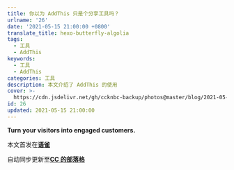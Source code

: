 ```yaml
---
title: 你以为 AddThis 只是个分享工具吗？
urlname: '26'
date: '2021-05-15 21:00:00 +0800'
translate_title: hexo-butterfly-algolia
tags:
  - 工具
  - AddThis
keywords:
  - 工具
  - AddThis
categories: 工具
description: 本文介绍了 AddThis 的使用
cover: >-
  https://cdn.jsdelivr.net/gh/ccknbc-backup/photos@master/blog/2021-05-15~21-52-56.webp
id: 26
updated: 2021-05-15 21:00:00
---
```


**Turn your visitors into engaged customers.**
​

本文首发在[**语雀**](https://www.yuque.com/ccknbc/blog/24)
​

自动同步更新至[**CC 的部落格**](https://blog.ccknbc.cc/posts/hexo-butterfly-algolia)
